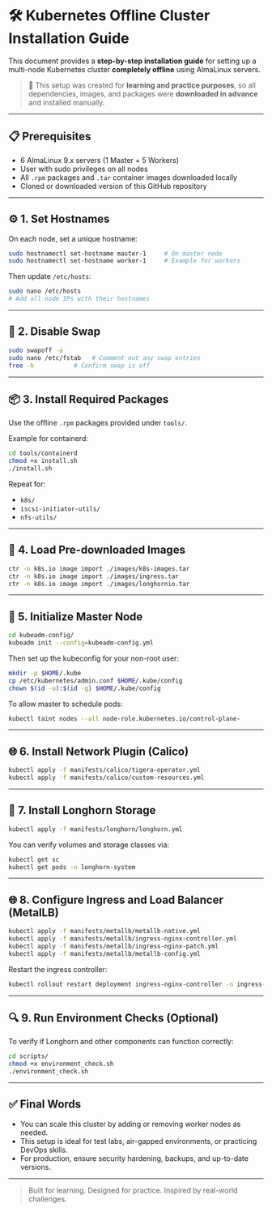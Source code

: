 
# 🛠️ Kubernetes Offline Cluster Installation Guide

This document provides a **step-by-step installation guide** for setting up a multi-node Kubernetes cluster **completely offline** using AlmaLinux servers.

> 📌 This setup was created for **learning and practice purposes**, so all dependencies, images, and packages were **downloaded in advance** and installed manually.

---

## 📋 Prerequisites

- 6 AlmaLinux 9.x servers (1 Master + 5 Workers)
- User with sudo privileges on all nodes
- All `.rpm` packages and `.tar` container images downloaded locally
- Cloned or downloaded version of this GitHub repository

---

## ⚙️ 1. Set Hostnames

On each node, set a unique hostname:

```bash
sudo hostnamectl set-hostname master-1     # On master node
sudo hostnamectl set-hostname worker-1     # Example for workers
```

Then update `/etc/hosts`:

```bash
sudo nano /etc/hosts
# Add all node IPs with their hostnames
```

---

## 🧹 2. Disable Swap

```bash
sudo swapoff -a
sudo nano /etc/fstab   # Comment out any swap entries
free -h           # Confirm swap is off
```

---

## 📦 3. Install Required Packages

Use the offline `.rpm` packages provided under `tools/`.

Example for containerd:

```bash
cd tools/containerd
chmod +x install.sh
./install.sh
```

Repeat for:
- `k8s/`
- `iscsi-initiator-utils/`
- `nfs-utils/`

---

## 🐳 4. Load Pre-downloaded Images

```bash
ctr -n k8s.io image import ./images/k8s-images.tar
ctr -n k8s.io image import ./images/ingress.tar
ctr -n k8s.io image import ./images/longhornio.tar
```

---

## 🚀 5. Initialize Master Node

```bash
cd kubeadm-config/
kubeadm init --config=kubeadm-config.yml
```

Then set up the kubeconfig for your non-root user:

```bash
mkdir -p $HOME/.kube
cp /etc/kubernetes/admin.conf $HOME/.kube/config
chown $(id -u):$(id -g) $HOME/.kube/config
```

To allow master to schedule pods:

```bash
kubectl taint nodes --all node-role.kubernetes.io/control-plane-
```

---

## 🌐 6. Install Network Plugin (Calico)

```bash
kubectl apply -f manifests/calico/tigera-operator.yml
kubectl apply -f manifests/calico/custom-resources.yml
```

---

## 💾 7. Install Longhorn Storage

```bash
kubectl apply -f manifests/longhorn/longhorn.yml
```

You can verify volumes and storage classes via:

```bash
kubectl get sc
kubectl get pods -n longhorn-system
```

---

## 🌐 8. Configure Ingress and Load Balancer (MetalLB)

```bash
kubectl apply -f manifests/metallb/metallb-native.yml
kubectl apply -f manifests/metallb/ingress-nginx-controller.yml
kubectl apply -f manifests/metallb/ingress-nginx-patch.yml
kubectl apply -f manifests/metallb/metallb-config.yml
```

Restart the ingress controller:

```bash
kubectl rollout restart deployment ingress-nginx-controller -n ingress-nginx
```

---

## 🔍 9. Run Environment Checks (Optional)

To verify if Longhorn and other components can function correctly:

```bash
cd scripts/
chmod +x environment_check.sh
./environment_check.sh
```

---

## ✅ Final Words

- You can scale this cluster by adding or removing worker nodes as needed.
- This setup is ideal for test labs, air-gapped environments, or practicing DevOps skills.
- For production, ensure security hardening, backups, and up-to-date versions.

---

> Built for learning. Designed for practice. Inspired by real-world challenges.
